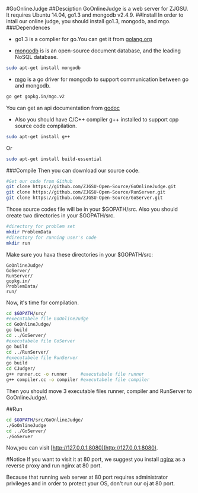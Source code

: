 #GoOnlineJudge
##Desciption
GoOnlineJudge is a web server for ZJGSU.  
It requires Ubuntu 14.04, go1.3 and mongodb v2.4.9.
##Install
In order to intall our online judge, you should install go1.3, mongodb, and mgo.
###Dependences
+ go1.3 is a complier for go.You can get it from [golang.org](http://golang.org)

+ [mongodb](http://www.mongodb.org/) is is an open-source document database, and the leading NoSQL database.  
```bash
sudo apt-get install mongodb
```

+ [mgo](http://gopkg.in/mgo.v2) is a go driver for mongodb to support communication between go and mongodb. 
```bash
go get gopkg.in/mgo.v2
```
You can get an api documentation from [godoc](http://godoc.org/gopkg.in/mgo.v2)

+ Also you should have C/C++ compiler g++ installed to support cpp source code compilation.
```bash
sudo apt-get install g++
```
Or
```bash
sudo apt-get install build-essential
```

###Compile
Then you can download our source code.
```bash
#Get our code from Github
git clone https://github.com/ZJGSU-Open-Source/GoOnlineJudge.git
git clone https://github.com/ZJGSU-Open-Source/RunServer.git
git clone https://github.com/ZJGSU-Open-Source/GoServer.git
```
Those source codes file will be in your $GOPATH/src. Also you should create two directories in your $GOPATH/src.
```bash
#directory for problem set
mkdir ProblemData
#directory for running user's code
mkdir run	
```
Make sure you hava these directories in your $GOPATH/src:

	GoOnlineJudge/
	GoServer/
	RunServer/
	gopkg.in/
	ProblemData/
	run/

Now, it's time for compilation.
```bash
cd $GOPATH/src/
#executabele file GoOnlineJudge
cd GoOnlineJudge/	
go build
cd ../GoServer/
#executabele file GoServer
go build			
cd ../RunServer/
#executabele file RunServer
go build			
cd CJudger/
g++ runner.cc -o runner 	#executabele file runner
g++ compiler.cc -o compiler #executabele file compiler
```
Then you should move 3 executable files runner, compiler and RunServer to GoOnlineJudge/.

##Run
```bash
cd $GOPATH/src/GoOnlineJudge/
./GoOnlineJudge
cd ../GoServer/
./GoServer
```
Now,you can visit [http://127.0.0.1:8080](http://127.0.0.1:8080).

#Notice
If you want to visit it at 80 port, we suggest you install [nginx](http://nginx.org/) as a reverse proxy and run nginx at 80 port. 

Because that running web server at 80 port requires administrator privileges and in order to protect your OS, don't run our oj at 80 port.